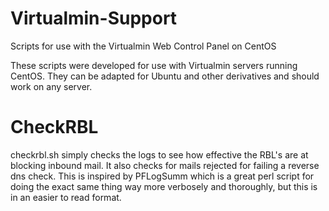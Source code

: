 # Virtualmin-Support
Scripts for use with the Virtualmin Web Control Panel on CentOS

These scripts were developed for use with Virtualmin servers running CentOS. They can be adapted for Ubuntu and other derivatives and should work on any server. 

# CheckRBL
checkrbl.sh simply checks the logs to see how effective the RBL's are at blocking inbound mail. It also checks for mails rejected for failing a reverse dns check. This is inspired by PFLogSumm which is a great perl script for doing the exact same thing way more verbosely and thoroughly, but this is in an easier to read format.
